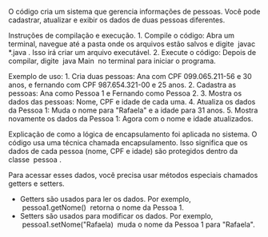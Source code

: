 O código cria um sistema que gerencia informações de pessoas. Você pode cadastrar, atualizar e exibir os dados de duas pessoas diferentes.

Instruções de compilação e execução.
1. Compile o código: Abra um terminal, navegue até a pasta onde os arquivos estão salvos e digite  javac *.java . Isso irá criar um arquivo executável.
2. Execute o código: Depois de compilar, digite  java Main  no terminal para iniciar o programa.

Exemplo  de uso:
1. Cria duas pessoas: Ana com CPF 099.065.211-56 e 30 anos, e fernando com CPF 987.654.321-00 e 25 anos.
2. Cadastra as pessoas: Ana como Pessoa 1 e Fernando como Pessoa 2.
3. Mostra os dados das pessoas: Nome, CPF e idade de cada uma.
4. Atualiza os dados da Pessoa 1: Muda o nome para "Rafaela" e a idade para 31 anos.
5. Mostra novamente os dados da Pessoa 1: Agora com o nome e idade atualizados.

Explicação de como a lógica de encapsulamento foi aplicada no sistema.
O código usa uma técnica chamada encapsulamento. Isso significa que os dados de cada pessoa (nome, CPF e idade) são protegidos dentro da classe  pessoa .
 
Para acessar esses dados, você precisa usar métodos especiais chamados getters e setters.
 
- Getters são usados para ler os dados. Por exemplo,  pessoa1.getNome()  retorna o nome da Pessoa 1.
- Setters são usados para modificar os dados. Por exemplo,  pessoa1.setNome("Rafaela)  muda o nome da Pessoa 1 para "Rafaela".
 
